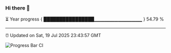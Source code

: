 ### Hi there 👋

⏳ Year progress { ████████████████▁▁▁▁▁▁▁▁▁▁▁▁▁▁ } 54.79 %

---

⏰ Updated on Sat, 19 Jul 2025 23:43:57 GMT

![Progress Bar CI](https://github.com/IshwaranRudhara/GIT-ACTION/workflows/Progress%20Bar%20CI/badge.svg)
